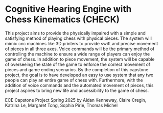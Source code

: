 # Cognitive Hearing Engine with Chess Kinematics (CHECK)
This project aims to provide the physically impaired with a simple and satisfying method of
playing chess with physical pieces. The system will mimic cnc machines like 3D printers to provide
swift and precise movement of pieces in all three axes. Voice commands will be the primary
method of controlling the machine to ensure a wide range of players can enjoy the game of
chess. In addition to piece movement, the system will be capable of overseeing the state of the
game to enforce the correct movement of pieces and game ending scenarios. By the completion
of this capstone project, the goal is to have developed an easy to use system that any two people
can play an entire game of chess with. Furthermore, with the addition of voice commands and
the automated movement of pieces, this project aspires to bring new life and accessibility to the
game of chess.

ECE Capstone Project Spring 2025 by Aidan Kenneway, Claire Cregin, Katrina Le, Margaret Tong, Sophia Pirie, Thomas Michel
